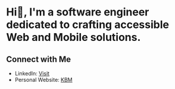 # Hi👋, I'm a software engineer dedicated to crafting accessible Web and Mobile solutions.

## Connect with Me
- LinkedIn: [Visit](https://www.linkedin.com/in/kundwabruno/)
- Personal Website: [KBM](http://YourWebsite.com](https://www.brunokundwa.com/))
